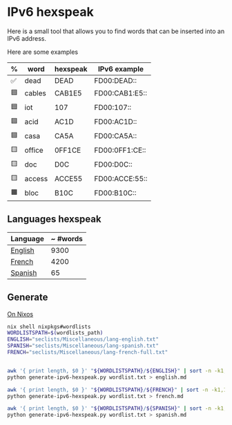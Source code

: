 # IPv6 hexspeak

Here is a small tool that allows you to find words that can be inserted into an
IPv6 address.

Here are some examples

| %  | word   | hexspeak | IPv6 example   |
| -- | ------ | -------- | -------------- |
| ✅ | dead   | DEAD     | FD00:DEAD::    |
| 🟦 | cables | CAB1E5   | FD00:CAB1:E5:: |
| 🟦 | iot    | 107      | FD00:107::     |
| 🟦 | acid   | AC1D     | FD00:AC1D::    |
| 🟦 | casa   | CA5A     | FD00:CA5A::    |
| 🟨 | office | 0FF1CE   | FD00:0FF1:CE:: |
| 🟨 | doc    | D0C      | FD00:D0C::     |
| 🟨 | access | ACCE55   | FD00:ACCE:55:: |
| 🟧 | bloc   | B10C     | FD00:B10C::    |

## Languages hexspeak

| Language              | ~ #words |
| --------------------- | -------- |
| [English](english.md) | 9300     |
| [French](french.md)   | 4200     |
| [Spanish](spanish.md) | 65       |

## Generate

[On Nixos](https://nixos.org/)

```bash
nix shell nixpkgs#wordlists
WORDLISTSPATH=$(wordlists_path)
ENGLISH="seclists/Miscellaneous/lang-english.txt"
SPANISH="seclists/Miscellaneous/lang-spanish.txt"
FRENCH="seclists/Miscellaneous/lang-french-full.txt"


awk '{ print length, $0 }' "${WORDLISTSPATH}/${ENGLISH}" | sort -n -k1,1 -k2 | cut -d ' ' -f2- > wordlist.txt
python generate-ipv6-hexspeak.py wordlist.txt > english.md

awk '{ print length, $0 }' "${WORDLISTSPATH}/${FRENCH}" | sort -n -k1,1 -k2 | cut -d ' ' -f2- > wordlist.txt
python generate-ipv6-hexspeak.py wordlist.txt > french.md

awk '{ print length, $0 }' "${WORDLISTSPATH}/${SPANISH}" | sort -n -k1,1 -k2 | cut -d ' ' -f2- > wordlist.txt
python generate-ipv6-hexspeak.py wordlist.txt > spanish.md
```
